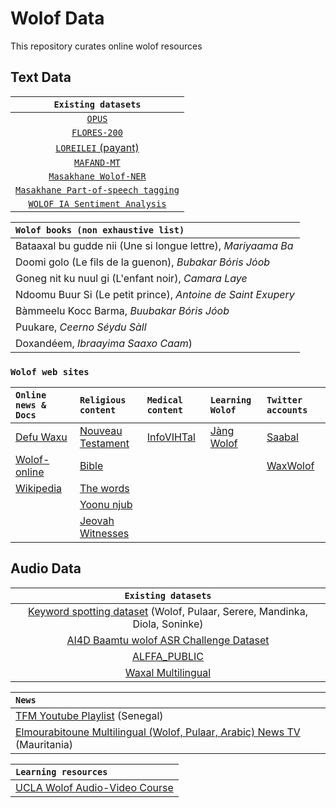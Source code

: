 # Wolof Data #
This repository curates online wolof resources 

## Text Data ##

| `Existing datasets` |
| :-----------:|
| [`OPUS`](https://opus.nlpl.eu/) |
| [`FLORES-200`](https://github.com/facebookresearch/flores/blob/main/flores200/README.md) |
| [`LOREILEI` (payant)](https://catalog.ldc.upenn.edu/LDC2022T03) |
| [`MAFAND-MT`](https://github.com/masakhane-io/lafand-mt/) |
| [`Masakhane Wolof-NER`](https://github.com/masakhane-io/masakhane-ner) |
| [`Masakhane Part-of-speech tagging`](https://github.com/masakhane-io/lacuna_pos_ner) |
| [`WOLOF IA Sentiment Analysis`](https://github.com/Dar-rius/Wolof_IA) |


| `Wolof books (non exhaustive list)` |
| :-----------|
| Bataaxal bu gudde nii (Une si longue lettre), _Mariyaama Ba_    |
| Doomi golo (Le fils de la guenon), _Bubakar Bόris Jόob_ |
| Goneg nit ku nuul gi (L'enfant noir), _Camara Laye_|
| Ndoomu Buur Si (Le petit prince), _Antoine de Saint Exupery_|
| Bàmmeelu Kocc Barma, _Buubakar Bóris Jóob_|
| Puukare, _Ceerno Séydu Sàll_|
| Doxandéem, _Ibraayima Saaxo Caam_)|


### `Wolof web sites`
| `Online news & Docs` | `Religious content` | `Medical content` | `Learning Wolof` | `Twitter accounts` |
| :--------------------| :------------------| :-----------------| :-----------------| :----------------|
| [Defu Waxu](https://www.defuwaxu.com/) | [Nouveau Testament](https://www.sacred-texts.com/bib/wb/wlf/index.htm) | [InfoVIHTal](http://gtt-vih.org/aprende/publicaciones/infovihtal/wolof) | [Jàng Wolof](https://jangwolof.com/) |  [Saabal](https://twitter.com/SaabalN)|
| [Wolof-online](https://www.wolof-online.com/) | [Bible](http://biblewolof.com/) | | | [WaxWolof](https://twitter.com/WaxWolof) |
| [Wikipedia](https://wo.wikipedia.org/wiki/X%C3%ABt_wu_nj%C3%ABkk)| [The words](https://www.thewords.com/translations/wolof-part1.php)
| | [Yoonu njub](https://yoonunjub.org/)
| | [Jeovah Witnesses](https://www.jw.org/wo/)


## Audio Data ##

| `Existing datasets` |
| :-----------:|
| [Keyword spotting dataset](https://zenodo.org/record/4661645#.YuaAPNJBxNg) (Wolof, Pulaar, Serere, Mandinka, Diola, Soninke) |
| [AI4D Baamtu wolof ASR Challenge Dataset](https://zindi.africa/competitions/ai4d-baamtu-datamation-automatic-speech-recognition-in-wolof/data)|
| [ALFFA_PUBLIC ](https://github.com/getalp/ALFFA_PUBLIC/tree/master/ASR/WOLOF) |
| [Waxal Multilingual ](https://github.com/Waxal-Multilingual/speech-data) |


| `News` |
| :-----------|
| [TFM Youtube Playlist](https://www.youtube.com/watch?v=1UEpQhsIxE0&list=PLdGJr0E0g2bNsbRQZ_HyzuGvU1Mo1XcvK&ab_channel=TFM%28T%C3%A9l%C3%A9FutursMedias%29) (Senegal) |
| [Elmourabitoune Multilingual (Wolof, Pulaar, Arabic) News TV](https://www.youtube.com/c/Elmourabitoune) (Mauritania) |

| `Learning resources` |
| :-----------|
| [UCLA Wolof Audio-Video Course](http://aflang.humanities.ucla.edu/language-courses/wolof/) |

